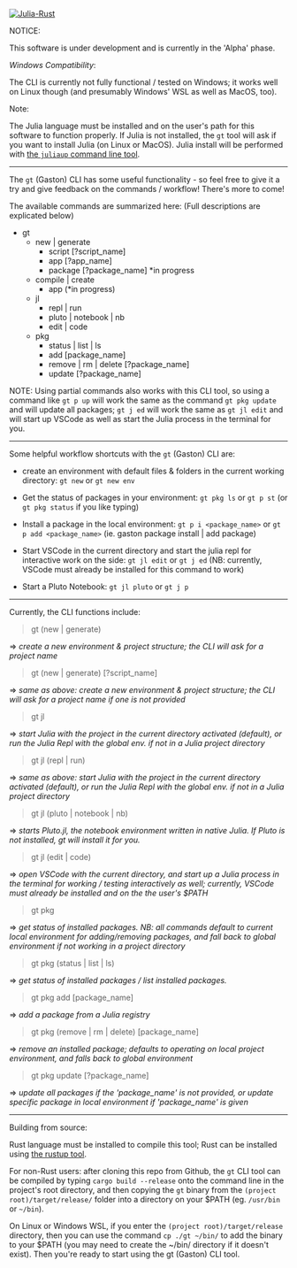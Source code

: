 [![Julia-Rust](https://github.com/diversable/gaston/actions/workflows/julia-rust.yml/badge.svg?branch=main)](https://github.com/diversable/gaston/actions/workflows/julia-rust.yml)

NOTICE:

This software is under development and is currently in the 'Alpha' phase.




_Windows Compatibility_:

The CLI is currently not fully functional / tested on Windows; it works well on Linux though (and presumably Windows' WSL as well as MacOS, too).

Note:

The Julia language must be installed and on the user's path for this software to function properly. If Julia is not installed, the `gt` tool will ask if you want to install Julia (on Linux or MacOS). Julia install will be performed with [the `juliaup` command line tool](https://github.com/JuliaLang/juliaup).

---

The `gt` (Gaston) CLI has some useful functionality - so feel free to give it a try and give feedback on the commands / workflow! There's more to come!

The available commands are summarized here:
(Full descriptions are explicated below)

- gt
  - new | generate
    - script [?script_name]
    - app [?app_name]
    - package [?package_name] *in progress
  - compile | create
    - app (*in progress)
    <!-- - sysimage -->
  - jl
    - repl | run
    - pluto | notebook | nb
    - edit | code
  - pkg
    - status | list | ls
    - add [package_name]
    - remove | rm | delete [?package_name]
    - update [?package_name]

NOTE: Using partial commands also works with this CLI tool, so using a command like `gt p up` will work the same as the command `gt pkg update` and will update all packages; `gt j ed` will work the same as `gt jl edit` and will start up VSCode as well as start the Julia process in the terminal for you.

---

Some helpful workflow shortcuts with the `gt` (Gaston) CLI are:

- create an environment with default files & folders in the current working directory: `gt new` or `gt new env`

- Get the status of packages in your environment:
`gt pkg ls` or `gt p st` (or `gt pkg status` if you like typing)

- Install a package in the local environment:
  `gt p i <package_name>` or `gt p add <package_name>`
  (ie. gaston package install | add package)

- Start VSCode in the current directory and start the julia repl for interactive work on the side: `gt jl edit` or `gt j ed` (NB: currently, VSCode must already be installed for this command to work)

- Start a Pluto Notebook:
  `gt jl pluto` or `gt j p`


---

Currently, the CLI functions include:


> gt (new | generate)

=> _create a new environment & project structure; the CLI will ask for a project name_


> gt (new | generate) [?script_name]

=> _same as above: create a new environment & project structure; the CLI will ask for a project name if one is not provided_


> gt jl

=> _start Julia with the project in the current directory activated (default), or run the Julia Repl with the global env. if not in a Julia project directory_


> gt jl (repl | run)

=> _same as above: start Julia with the project in the current directory activated (default), or run the Julia Repl with the global env. if not in a Julia project directory_


> gt jl (pluto | notebook | nb)

=> _starts Pluto.jl, the notebook environment written in native Julia. If Pluto is not installed, gt will install it for you._


> gt jl (edit | code)

=> _open VSCode with the current directory, and start up a Julia process in the terminal for working / testing interactively as well; currently, VSCode must already be installed and on the the user's $PATH_


> gt pkg

=> _get status of installed packages. NB: all commands default to current local environment for adding/removing packages, and fall back to global environment if not working in a project directory_


> gt pkg (status | list | ls)

=> _get status of installed packages / list installed packages._


> gt pkg add [package_name]

=> _add a package from a Julia registry_


> gt pkg (remove | rm | delete) [package_name]

=> _remove an installed package; defaults to operating on local project environment, and falls back to global environment_


> gt pkg update [?package_name]

=> _update all packages if the 'package_name' is not provided, or update specific package in local environment if 'package_name' is given_


---


Building from source:

Rust language must be installed to compile this tool; Rust can be installed using [the rustup tool](https://rustup.rs/).

For non-Rust users: after cloning this repo from Github, the `gt` CLI tool can be compiled by typing `cargo build --release` onto the  command line in the project's root directory, and then copying the `gt` binary from the `(project root)/target/release/` folder into a directory on your $PATH (eg. `/usr/bin` or `~/bin`).

On Linux or Windows WSL, if you enter the `(project root)/target/release` directory, then you can use the command `cp ./gt ~/bin/` to add the binary to your $PATH (you may need to create the ~/bin/ directory if it doesn't exist). Then you're ready to start using the gt (Gaston) CLI tool.
